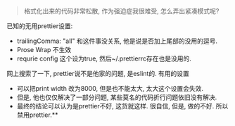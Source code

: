 > 格式化出来的代码非常松散, 作为强迫症我很难受, 怎么弄出紧凑模式呢?

已知的无用prettier设置:

- trailingComma: "all" 和这件事没关系, 他是说是否加上尾部的没用的逗号.
- Prose Wrap 不生效
- requrie config 这个设为true, 然后~/.prettierrc存在也是没用的.

网上搜索了一下, prettier说不是他家的问题, 是eslint的.
有用的设置
- 可以把print width 改为8000, 但是也不能太大, 太大这个设置会失效. 
- 但是, 他也仅仅解决了一部分问题, 某些莫名的代码折行问题依旧没有解决.
- 最终的结论可以认为是prettier不好, 这货就这样. 很自信, 但是, 做的不好. 所以禁用prettier.**